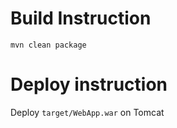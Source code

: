 

# Build Instruction


```
mvn clean package
```

# Deploy instruction

Deploy ```target/WebApp.war``` on Tomcat    


